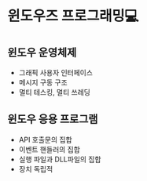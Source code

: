 # 윈도우즈 프로그래밍💻

## 윈도우 운영체제

- 그래픽 사용자 인터페이스
- 메시지 구동 구조
- 멀티 테스킹, 멀티 쓰레딩

## 윈도우 응용 프로그램

- API 호출문의 집합
- 이벤트 핸들러의 집합
- 실행 파일과 DLL파일의 집합
- 장치 독립적
